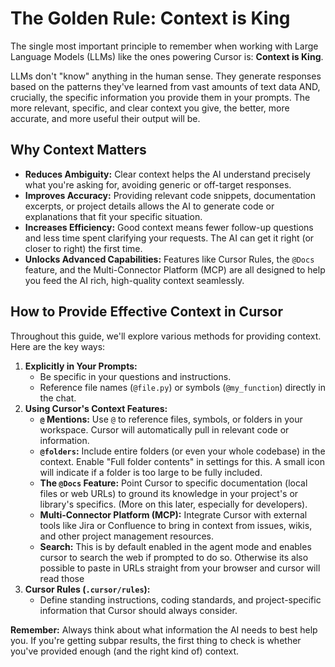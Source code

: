 # The Golden Rule: Context is King

The single most important principle to remember when working with Large Language Models (LLMs) like the ones powering Cursor is: **Context is King**.

LLMs don't "know" anything in the human sense. They generate responses based on the patterns they've learned from vast amounts of text data AND, crucially, the specific information you provide them in your prompts. The more relevant, specific, and clear context you give, the better, more accurate, and more useful their output will be.

## Why Context Matters

-   **Reduces Ambiguity:** Clear context helps the AI understand precisely what you're asking for, avoiding generic or off-target responses.
-   **Improves Accuracy:** Providing relevant code snippets, documentation excerpts, or project details allows the AI to generate code or explanations that fit your specific situation.
-   **Increases Efficiency:** Good context means fewer follow-up questions and less time spent clarifying your requests. The AI can get it right (or closer to right) the first time.
-   **Unlocks Advanced Capabilities:** Features like Cursor Rules, the `@Docs` feature, and the Multi-Connector Platform (MCP) are all designed to help you feed the AI rich, high-quality context seamlessly.

## How to Provide Effective Context in Cursor

Throughout this guide, we'll explore various methods for providing context. Here are the key ways:

1.  **Explicitly in Your Prompts:**
    *   Be specific in your questions and instructions.
    *   Reference file names (`@file.py`) or symbols (`@my_function`) directly in the chat.
2.  **Using Cursor's Context Features:**
    *   **`@` Mentions:** Use `@` to reference files, symbols, or folders in your workspace. Cursor will automatically pull in relevant code or information.
    *   **`@folders`:** Include entire folders (or even your whole codebase) in the context. Enable "Full folder contents" in settings for this. A small icon will indicate if a folder is too large to be fully included.
    *   **The `@Docs` Feature:** Point Cursor to specific documentation (local files or web URLs) to ground its knowledge in your project's or library's specifics. (More on this later, especially for developers).
    *   **Multi-Connector Platform (MCP):** Integrate Cursor with external tools like Jira or Confluence to bring in context from issues, wikis, and other project management resources.
    *   **Search:** This is by default enabled in the agent mode and enables cursor to search the web if prompted to do so. Otherwise its also possible to paste in URLs straight from your browser and cursor will read those
3.  **Cursor Rules (`.cursor/rules`):**
    *   Define standing instructions, coding standards, and project-specific information that Cursor should always consider.

**Remember:** Always think about what information the AI needs to best help you. If you're getting subpar results, the first thing to check is whether you've provided enough (and the right kind of) context. 